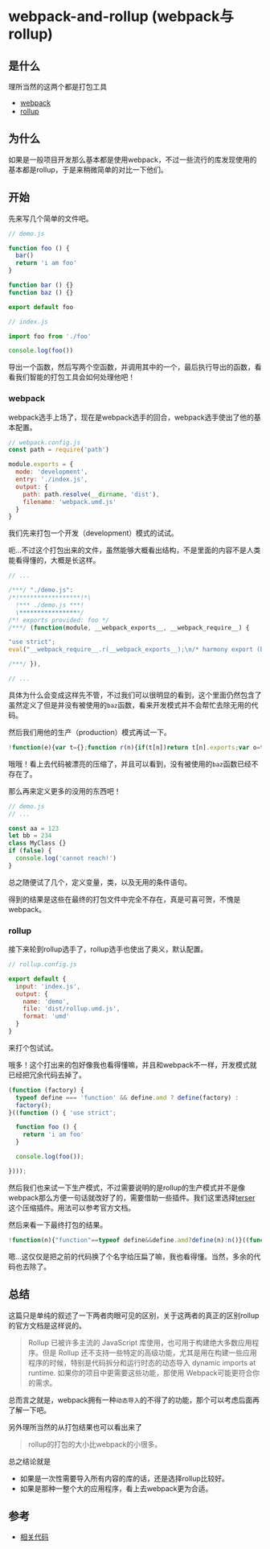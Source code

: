 # webpack-and-rollup (webpack与rollup)

## 是什么

理所当然的这两个都是打包工具

- [webpack](https://webpack.js.org/)
- [rollup](http://rollupjs.org/guide/en/)

## 为什么

如果是一般项目开发那么基本都是使用webpack，不过一些流行的库发现使用的基本都是rollup，于是来稍微简单的对比一下他们。

## 开始

先来写几个简单的文件吧。

```js
// demo.js

function foo () {
  bar()
  return 'i am foo'
}

function bar () {}
function baz () {}

export default foo
```

```js
// index.js

import foo from './foo'

console.log(foo())
```

导出一个函数，然后写两个空函数，并调用其中的一个，最后执行导出的函数，看看我们智能的打包工具会如何处理他吧！

### webpack

webpack选手上场了，现在是webpack选手的回合，webpack选手使出了他的基本配置。

```js
// webpack.config.js
const path = require('path')

module.exports = {
  mode: 'development',
  entry: './index.js',
  output: {
    path: path.resolve(__dirname, 'dist'),
    filename: 'webpack.umd.js'
  }
}
```

我们先来打包一个开发（development）模式的试试。

呃...不过这个打包出来的文件，虽然能够大概看出结构，不是里面的内容不是人类能看得懂的，大概是长这样。

```js
// ...

/***/ "./demo.js":
/*!*****************!*\
  !*** ./demo.js ***!
  \*****************/
/*! exports provided: foo */
/***/ (function(module, __webpack_exports__, __webpack_require__) {

"use strict";
eval("__webpack_require__.r(__webpack_exports__);\n/* harmony export (binding) */ __webpack_require__.d(__webpack_exports__, \"foo\", function() { return foo; });\nfunction foo () {\n  bar()\n  return 'i am foo'\n}\n\nfunction bar () {}\nfunction baz () {}\n\n \n\n//# sourceURL=webpack:///./demo.js?");

/***/ }),

// ...
```

具体为什么会变成这样先不管，不过我们可以很明显的看到，这个里面仍然包含了虽然定义了但是并没有被使用的`baz`函数，看来开发模式并不会帮忙去除无用的代码。

然后我们用他的生产（production）模式再试一下。

```js
!function(e){var t={};function r(n){if(t[n])return t[n].exports;var o=t[n]={i:n,l:!1,exports:{}};return e[n].call(o.exports,o,o.exports,r),o.l=!0,o.exports}r.m=e,r.c=t,r.d=function(e,t,n){r.o(e,t)||Object.defineProperty(e,t,{enumerable:!0,get:n})},r.r=function(e){"undefined"!=typeof Symbol&&Symbol.toStringTag&&Object.defineProperty(e,Symbol.toStringTag,{value:"Module"}),Object.defineProperty(e,"__esModule",{value:!0})},r.t=function(e,t){if(1&t&&(e=r(e)),8&t)return e;if(4&t&&"object"==typeof e&&e&&e.__esModule)return e;var n=Object.create(null);if(r.r(n),Object.defineProperty(n,"default",{enumerable:!0,value:e}),2&t&&"string"!=typeof e)for(var o in e)r.d(n,o,function(t){return e[t]}.bind(null,o));return n},r.n=function(e){var t=e&&e.__esModule?function(){return e.default}:function(){return e};return r.d(t,"a",t),t},r.o=function(e,t){return Object.prototype.hasOwnProperty.call(e,t)},r.p="",r(r.s=0)}([function(e,t,r){"use strict";r.r(t),console.log("i am foo")}]);
```

哦哦！看上去代码被漂亮的压缩了，并且可以看到，没有被使用的`baz`函数已经不存在了。

那么再来定义更多的没用的东西吧！

```js
// demo.js
// ...

const aa = 123
let bb = 234
class MyClass {}
if (false) {
  console.log('cannot reach!')
}
```

总之随便试了几个，定义变量，类，以及无用的条件语句。

得到的结果是这些在最终的打包文件中完全不存在，真是可喜可贺，不愧是webpack。

### rollup

接下来轮到rollup选手了，rollup选手也使出了奥义，默认配置。

```js
// rollup.config.js

export default {
  input: 'index.js',
  output: {
    name: 'demo',
    file: 'dist/rollup.umd.js',
    format: 'umd'
  }
}
```

来打个包试试。

哦多！这个打出来的包好像我也看得懂嘛，并且和webpack不一样，开发模式就已经把冗余代码去掉了。

```js
(function (factory) {
  typeof define === 'function' && define.amd ? define(factory) :
  factory();
}((function () { 'use strict';

  function foo () {
    return 'i am foo'
  }

  console.log(foo());

})));
```

然后我们也来试一下生产模式，不过需要说明的是rollup的生产模式并不是像webpack那么方便一句话就改好了的，需要借助一些插件。我们这里选择[terser](https://github.com/TrySound/rollup-plugin-terser)这个压缩插件。用法可以参考官方文档。

然后来看一下最终打包的结果。

```js
!function(n){"function"==typeof define&&define.amd?define(n):n()}((function(){"use strict";console.log("i am foo")}));
```

嗯...这仅仅是把之前的代码换了个名字给压扁了嘛，我也看得懂。当然，多余的代码也去除了。

## 总结

这篇只是单纯的叙述了一下两者肉眼可见的区别，关于这两者的真正的区别rollup的官方文档是这样说的。

> Rollup 已被许多主流的 JavaScript 库使用，也可用于构建绝大多数应用程序。但是 Rollup 还不支持一些特定的高级功能，尤其是用在构建一些应用程序的时候，特别是代码拆分和运行时态的动态导入 dynamic imports at runtime. 如果你的项目中更需要这些功能，那使用 Webpack可能更符合你的需求。

总而言之就是，webpack拥有一种`动态导入`的不得了的功能，那个可以考虑后面再了解一下吧。

另外理所当然的从打包结果也可以看出来了

> rollup的打包的大小比webpack的小很多。

总之结论就是

- 如果是一次性需要导入所有内容的库的话，还是选择rollup比较好。
- 如果是那种一整个大的应用程序，看上去webpack更为合适。

## 参考

- [相关代码](../../code/Javascript/webpack-and-rollup/index.js)